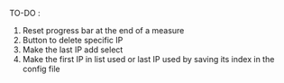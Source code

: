 TO-DO : 
1) Reset progress bar at the end of a measure
2) Button to delete specific IP
3) Make the last IP add select
4) Make the first IP in list used or last IP used by saving its index in the config file
